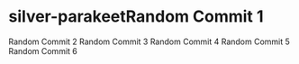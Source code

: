 # silver-parakeetRandom Commit 1
Random Commit 2
Random Commit 3
Random Commit 4
Random Commit 5
Random Commit 6
